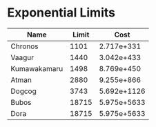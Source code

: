 # Exponential Limits

|Name|Limit|Cost|
----|----|----
Chronos|1101|2.717e+331
Vaagur|1440|3.042e+433
Kumawakamaru|1498|8.769e+450
Atman|2880|9.255e+866
Dogcog|3743|5.692e+1126
Bubos|18715|5.975e+5633
Dora|18715|5.975e+5633
